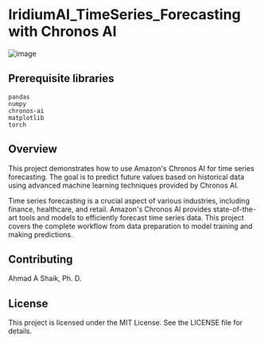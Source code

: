# IridiumAI_TimeSeries_Forecasting with Chronos AI


![image](https://github.com/ahmadalis2016/Iridium-AI-Image-Analysis/assets/130319416/3590b637-b72a-4a41-86ba-a556e9c22016) 





## Prerequisite libraries

```
pandas
numpy
chronos-ai
matplotlib
torch
```

## Overview
This project demonstrates how to use Amazon's Chronos AI for time series forecasting. The goal is to predict future values based on historical data using advanced machine learning techniques provided by Chronos AI.

Time series forecasting is a crucial aspect of various industries, including finance, healthcare, and retail. Amazon's Chronos AI provides state-of-the-art tools and models to efficiently forecast time series data. This project covers the complete workflow from data preparation to model training and making predictions.



## Contributing
Ahmad A Shaik, Ph. D.
 
## License
This project is licensed under the MIT License. See the LICENSE file for details.


